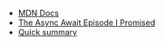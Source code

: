 * [MDN Docs](https://developer.mozilla.org/en-US/docs/Web/JavaScript/Reference/Statements/async_function)
* [The Async Await Episode I Promised](https://www.youtube.com/watch?v=vn3tm0quoqE)
* [Quick summary](https://www.youtube.com/watch?v=ITogH7lJTyE)
